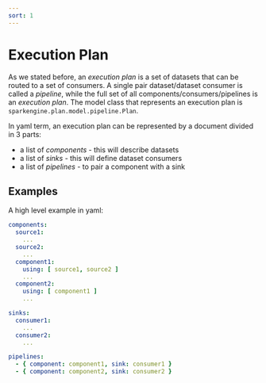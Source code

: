 ```yaml
---
sort: 1
---
```


# Execution Plan

As we stated before, an _execution plan_ is a set of datasets that can be routed to a set of consumers.
A single pair dataset/dataset consumer is called a _pipeline_, while the full set of all components/consumers/pipelines is an _execution plan_.
The model class that represents an execution plan is `sparkengine.plan.model.pipeline.Plan`.

In yaml term, an execution plan can be represented by a document divided in 3 parts:
* a list of _components_ - this will describe datasets
* a list of _sinks_ - this will define dataset consumers
* a list of _pipelines_ - to pair a component with a sink

## Examples

A high level example in yaml:
```yaml
components:
  source1:
    ...
  source2:
    ...
  component1:
    using: [ source1, source2 ]
    ...    
  component2:
    using: [ component1 ]
    ...

sinks:
  consumer1:
    ...
  consumer2:
    ...

pipelines:
  - { component: component1, sink: consumer1 }
  - { component: component2, sink: consumer2 }
```

